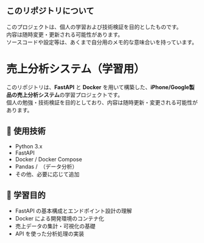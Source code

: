 ## このリポジトリについて

このプロジェクトは、個人の学習および技術検証を目的としたものです。  
内容は随時変更・更新される可能性があります。  
ソースコードや設定等は、あくまで自分用のメモ的な意味合いを持っています。

# 売上分析システム（学習用）

このリポジトリは、**FastAPI** と **Docker** を用いて構築した、**iPhone/Google製品の売上分析システム**の学習プロジェクトです。  
個人の勉強・技術検証を目的としており、内容は随時更新・変更される可能性があります。

## 📌 使用技術

- Python 3.x
- FastAPI
- Docker / Docker Compose
- Pandas /　（データ分析）
- その他、必要に応じて追加

## 🎯 学習目的

- FastAPI の基本構成とエンドポイント設計の理解
- Docker による開発環境のコンテナ化
- 売上データの集計・可視化の基礎
- API を使った分析処理の実装
